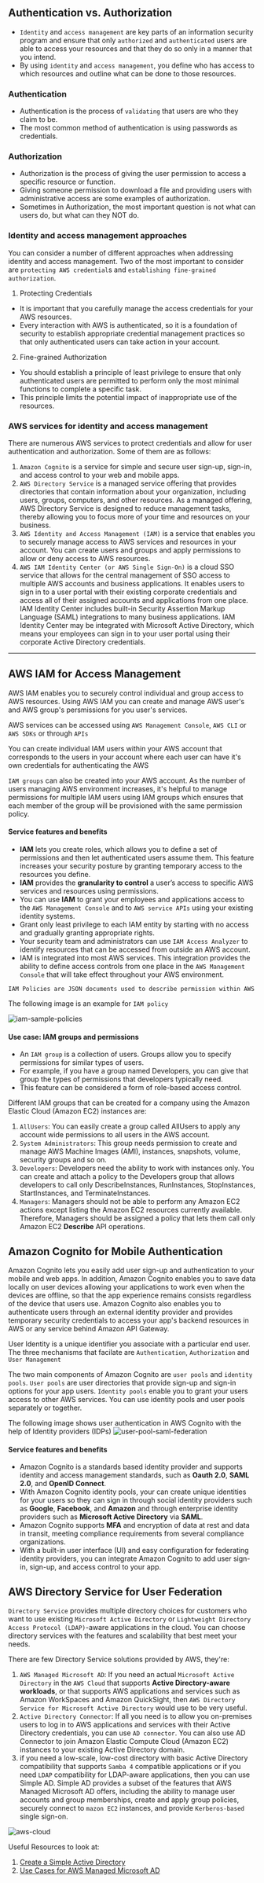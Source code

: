 ## Authentication vs. Authorization

- `Identity` and `access management` are key parts of an information security program and ensure that only `authorized` and `authenticated` users are able to access your resources and that they do so only in a manner that you intend.
- By using `identity` and `access management`, you define who has access to which resources and outline what can be done to those resources.

### Authentication

- Authentication is the process of `validating` that users are who they claim to be. 
- The most common method of authentication is using passwords as credentials.

### Authorization 

- Authorization is the process of giving the user permission to access a specific resource or function. 
- Giving someone permission to download a file and providing users with administrative access are some examples of authorization. 
- Sometimes in Authorization, the most important question is not what can users do, but what can they NOT do.

### Identity and access management approaches

You can consider a number of different approaches when addressing identity and access management. Two of the most important to consider are `protecting AWS credential`s and `establishing fine-grained authorization`.

1. Protecting Credentials
 - It is important that you carefully manage the access credentials for your AWS resources. 
 - Every interaction with AWS is authenticated, so it is a foundation of security to establish appropriate credential management practices so that only authenticated users can take action in your account. 

2. Fine-grained Authorization
 - You should establish a principle of least privilege to ensure that only authenticated users are permitted to perform only the most minimal functions to complete a specific task. 
 - This principle limits the potential impact of inappropriate use of the resources. 

### AWS services for identity and access management

There are numerous AWS services to protect credentials and allow for user authentication and authorization. Some of them are as follows: 

1. `Amazon Cognito` is a service for simple and secure user sign-up, sign-in, and access control to your web and mobile apps.
2. `AWS Directory Service` is a managed service offering that provides directories that contain information about your organization, including users, groups, computers, and other resources. As a managed offering, AWS Directory Service is designed to reduce management tasks, thereby allowing you to focus more of your time and resources on your business.
3. `AWS Identity and Access Management (IAM)` is a service that enables you to securely manage access to AWS services and resources in your account. You can create users and groups and apply permissions to allow or deny access to AWS resources.
4. `AWS IAM Identity Center (or AWS Single Sign-On)` is a cloud SSO service that allows for the central management of SSO access to multiple AWS accounts and business applications. It enables users to sign in to a user portal with their existing corporate credentials and access all of their assigned accounts and applications from one place. IAM Identity Center includes built-in Security Assertion Markup Language (SAML) integrations to many business applications. IAM Identity Center may be integrated with Microsoft Active Directory, which means your employees can sign in to your user portal using their corporate Active Directory credentials. 
---

## AWS IAM for Access Management

AWS IAM enables you to securely control individual and group access to AWS resources. Using AWS IAM you can create and manage AWS user's and AWS group's persmissions for you user's services.

AWS services can be accessed using `AWS Management Console`, `AWS CLI` or `AWS SDKs` or through `APIs`

You can create individual IAM users within your AWS account that corresponds to the users in your account where each user can have it's own credentials for authenticating the AWS

`IAM groups` can also be created into your AWS account. As the number of users managing AWS environment increases, it's helpful to manage permissions for multiple IAM users using IAM groups which ensures that each member of the group will be provisioned with the same permission policy.


#### Service features and benefits

- __IAM__ lets you create roles, which allows you to define a set of permissions and then let authenticated users assume them. This feature increases your security posture by granting temporary access to the resources you define.
- __IAM__ provides the __granularity to control__ a user’s access to specific AWS services and resources using permissions.
- You can use __IAM__ to grant your employees and applications access to the `AWS Management Console` and to `AWS service APIs` using your existing identity systems. 
- Grant only least privilege to each IAM entity by starting with no access and gradually granting appropriate rights.
- Your security team and administrators can use `IAM Access Analyzer` to identify resources that can be accessed from outside an AWS account.
- IAM is integrated into most AWS services. This integration provides the ability to define access controls from one place in the `AWS Management Console` that will take effect throughout your AWS environment.

```
IAM Policies are JSON documents used to describe permission within AWS
```

The following image is an example for `IAM policy`

![iam-sample-policies](https://user-images.githubusercontent.com/87711310/214519592-10227e9a-9529-445c-8473-d878be751ead.png)

#### Use case: IAM groups and permissions

- An `IAM group` is a collection of users. Groups allow you to specify permissions for similar types of users. 
- For example, if you have a group named Developers, you can give that group the types of permissions that developers typically need.
- This feature can be considered a form of role-based access control.

Different IAM groups that can be created for a company using the Amazon Elastic Cloud (Amazon EC2) instances are: 
1. `AllUsers`: You can easily create a group called AllUsers to apply any account wide permissions to all users in the AWS account.
2. `System Administrators`: This group needs permission to create and manage AWS Machine Images (AMI), instances, snapshots, volume, security groups and so on.
3. `Developers`: Developers need the ability to work with instances only. You can create and attach a policy to the Developers group that allows developers to call only DescribeInstances, RunInstances, StopInstances, StartInstances, and TerminateInstances.
4. `Managers`: Managers should not be able to perform any Amazon EC2 actions except listing the Amazon EC2 resources currently available. Therefore, Managers should be assigned a policy that lets them call only Amazon EC2 __Describe__ API operations.


## Amazon Cognito for Mobile Authentication

Amazon Cognito lets you easily add user sign-up and authentication to your mobile and web apps. In addition, Amazon Cognito enables you to save data locally on user devices allowing your applications to work even when the devices are offline, so that the app experience remains consists regardless of the device that users use. Amazon Cognito also enables you to authenticate users through an external identity provider and provides temporary security credentials to access your app's backend resources in AWS or any service behind Amazon API Gateway.

User Identity is a unique identifier you associate with a particular end user. The three mechanisms that facilate are `Authentication`, `Authorization` and `User Management`

The two main components of Amazon Cognito are `user pools` and `identity pools`. `User pools` are user directories that provide sign-up and sign-in options for your app users. `Identity pools` enable you to grant your users access to other AWS services. You can use identity pools and user pools separately or together.

The following image shows user authentication in AWS Cognito with the help of Identity providers (IDPs)
![user-pool-saml-federation](https://user-images.githubusercontent.com/87711310/214571429-28828fff-af80-4a75-8e18-06031d84ce36.png)

#### Service features and benefits
- Amazon Cognito is a standards based identity provider and supports identity and access management standards, such as __Oauth 2.0__, __SAML 2.0__, and __OpenID Connect__. 
- With Amazon Cognito identity pools, your can create unique identities for your users so they can sign in through social identity providers such as __Google__, __Facebook__, and __Amazon__ and through enterprise identity providers such as __Microsoft Active Directory__ via __SAML__. 
- Amazon Cognito supports __MFA__ and encryption of data at rest and data in transit, meeting compliance requirements from several compliance organizations.
- With a built-in user interface (UI) and easy configuration for federating identity providers, you can integrate Amazon Cognito to add user sign-in, sign-up, and access control to your app.


## AWS Directory Service for User Federation

`Directory Service` provides multiple directory choices for customers who want to use existing `Microsoft Active Directory` or `Lightweight Directory Access Protocol (LDAP)`-aware applications in the cloud. You can choose directory services with the features and scalability that best meet your needs. 

There are few Directory Service solutions provided by AWS, they're: 
1. `AWS Managed Microsoft AD`: If you need an actual `Microsoft Active Directory` in the `AWS Cloud` that supports __Active Directory-aware workloads__, or that supports AWS applications and services such as Amazon WorkSpaces and Amazon QuickSight, then `AWS Directory Service for Microsoft Active Directory` would use to be very useful.
2. `Active Directory Connector`: If all you need is to allow you on-premises users to log in to AWS applications and services with their Active Directory credentials, you can use `AD connector`. You can also use AD Connector to join Amazon Elastic Compute Cloud (Amazon EC2) instances to your existing Active Directory domain.
3. if you need a low-scale, low-cost directory with basic Active Directory compatibility that supports `Samba 4` compatible applications or if you need `LDAP` compatibility for LDAP-aware applications, then you can use Simple AD. Simple AD provides a subset of the features that AWS Managed Microsoft AD offers, including the ability to manage user accounts and group memberships, create and apply group policies, securely connect to `mazon EC2` instances, and provide `Kerberos-based` single sign-on.

![aws-cloud](https://user-images.githubusercontent.com/87711310/214586310-7cf7933e-5564-4dff-ad72-a894d7f67043.png)

Useful Resources to look at: 
1. [Create a Simple Active Directory](https://docs.aws.amazon.com/directoryservice/latest/admin-guide/simple_ad_tutorial_create.html)
2. [Use Cases for AWS Managed Microsoft AD](https://docs.aws.amazon.com/directoryservice/latest/admin-guide/ms_ad_use_cases.html)
